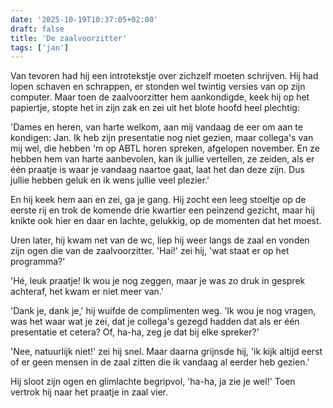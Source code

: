 ```yaml
---
date: '2025-10-19T10:37:05+02:00'
draft: false
title: 'De zaalvoorzitter'
tags: ['jan']
---
```


Van tevoren had hij een introtekstje over zichzelf moeten schrijven. Hij had lopen schaven en schrappen, er stonden wel twintig versies van op zijn computer. Maar toen de zaalvoorzitter hem aankondigde, keek hij op het papiertje, stopte het in zijn zak en zei uit het blote hoofd heel plechtig: 

'Dames en heren, van harte welkom, aan mij vandaag de eer om aan te kondigen: Jan. Ik heb zijn presentatie nog niet gezien, maar collega's van mij wel, die hebben 'm op ABTL horen spreken, afgelopen november. En ze hebben hem van harte aanbevolen, kan ik jullie vertellen, ze zeiden, als er één praatje is waar je vandaag naartoe gaat, laat het dan deze zijn. Dus jullie hebben geluk en ik wens jullie veel plezier.' 

En hij keek hem aan en zei, ga je gang. Hij zocht een leeg stoeltje op de eerste rij en trok de komende drie kwartier een peinzend gezicht, maar hij knikte ook hier en daar en lachte, gelukkig, op de momenten dat het moest. 

Uren later, hij kwam net van de wc, liep hij weer langs de zaal en vonden zijn ogen die van de zaalvoorzitter. 'Hai!' zei hij, 'wat staat er op het programma?'

'Hé, leuk praatje! Ik wou je nog zeggen, maar je was zo druk in gesprek achteraf, het kwam er niet meer van.'

'Dank je, dank je,' hij wuifde de complimenten weg. 'Ik wou je nog vragen, was het waar wat je zei, dat je collega's gezegd hadden dat als er één presentatie et cetera? Of, ha-ha, zeg je dat bij elke spreker?'

'Nee, natuurlijk niet!' zei hij snel. Maar daarna grijnsde hij, 'ik kijk altijd eerst of er geen mensen in de zaal zitten die ik  vandaag al eerder heb gezien.'

Hij sloot zijn ogen en glimlachte begripvol, 'ha-ha, ja zie je wel!' Toen vertrok hij naar het praatje in zaal vier.